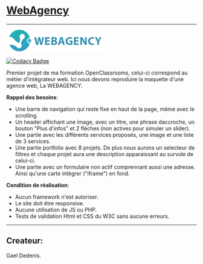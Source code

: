 # [WebAgency](https://webagency.gael-dedenis.fr)
__________________________________________________________________________________________________________________________________________

![Logo WebAgency](images/logo.png)

[![Codacy Badge](https://api.codacy.com/project/badge/Grade/16f30834b048468b86299dd252774cdc)](https://www.codacy.com/manual/Gael-Dedenis/webagency?utm_source=github.com&amp;utm_medium=referral&amp;utm_content=Gael-Dedenis/webagency&amp;utm_campaign=Badge_Grade)


Premier projet de ma formation OpenClassrooms, celui-ci correspond au métier d'intégrateur web.
Ici nous devons reproduire la maquette d'une agence web, La WEBAGENCY.

**Rappel des besoins**:  
- Une barre de navigation qui reste fixe en haut de la page, même avec le scrolling.  
- Un header affichant une image, avec un titre, une phrase daccroche, un bouton "Plus d'infos" et 2 flèches (non actives pour simuler un slider).  
- Une partie avec les différents services proposés, une image et une liste de 3 services.
- Une partie portfolio avec 8 projets. De plus nous aurons un selecteur de filtres et chaque projet aura une description apparaissant au survole de celui-ci.
- Une partie avec un formulaire non actif comprennant aussi une adresse. Ainsi qu'une carte intégrer ("iframe") en fond.

**Condition de réalisation**:
- Aucun framework n'est autoriser.
- Le site doit être responsive.
- Aucune utilisation de JS ou PHP.
- Tests de validation Html et CSS du W3C sans aucune erreurs.

__________________________________________________________________________________________________________________________________________

## Createur:

Gael Dedenis.

